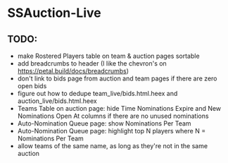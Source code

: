 # SSAuction-Live

## TODO:

* make Rostered Players table on team & auction pages sortable
* add breadcrumbs to header (I like the chevron's on https://petal.build/docs/breadcrumbs)
* don't link to bids page from auction and team pages if there are zero open bids
* figure out how to dedupe team_live/bids.html.heex and auction_live/bids.html.heex
* Teams Table on auction page: hide Time Nominations Expire and New Nominations Open At columns if there are no unused nominations
* Auto-Nomination Queue page: show Nominations Per Team
* Auto-Nomination Queue page: highlight top N players where N = Nominations Per Team
* allow teams of the same name, as long as they're not in the same auction
